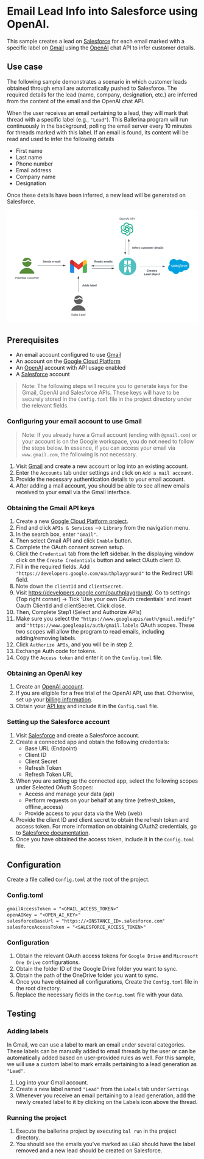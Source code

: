 # Email Lead Info into Salesforce using OpenAI.
This sample creates a lead on [Salesforce](https://salesforce.com) for each email marked with a specific label on [Gmail](https://mail.google.com) using the [OpenAI](https://openai.com) chat API to infer customer details.


## Use case
The following sample demonstrates a scenario in which customer leads obtained through email are automatically pushed to Salesforce. The required details for the lead (name, company, designation, etc.) are inferred from the content of the email and the OpenAI chat API.

When the user receives an email pertaining to a lead, they will mark that thread with a specific label (e.g., `"Lead"`). This Ballerina program will run continuously in the background, polling the email server every 10 minutes for threads marked with this label. If an email is found, its content will be read and used to infer the following details
* First name
* Last name
* Phone number
* Email address
* Company name
* Designation

Once these details have been inferred, a new lead will be generated on Salesforce.

![Flow diagram](/gmail-to-salesforce-lead/docs/images/flow-diagram.png)

## Prerequisites
* An email account configured to use [Gmail](https://mail.google.com)
* An account on the [Google Cloud Platform](https://console.cloud.google.com)
* An [OpenAI](https://openai.com) account with API usage enabled
* A [Salesforce](https://salesforce.com) account

>Note: The following steps will require you to generate keys for the Gmail, OpenAI and Salesforce APIs. These keys will have to be securely stored in the `Config.toml` file in the project directory under the relevant fields.

### Configuring your email account to use Gmail
> Note: If you already have a Gmail account (ending with `@gmail.com`) or your account is on the Google workspace, you do not need to follow the steps below. In essence, if you can access your email via `www.gmail.com`, the following is not necessary.
1. Visit [Gmail](https://gmail.com) and create a new account or log into an existing account.
2. Enter the `Accounts` tab under settings and click on `Add a mail account`.
3. Provide the necessary authentication details to your email account.
4. After adding a mail account, you should be able to see all new emails received to your email via the Gmail interface.

### Obtaining the Gmail API keys
1. Create a new [Google Cloud Platform project](https://console.cloud.google.com). 
2. Find and click `APIs & Services` --> `Library` from the navigation menu.
3. In the search box, enter `"Gmail"`.
4. Then select Gmail API and click `Enable` button.
5. Complete the OAuth consent screen setup.
6. Click the `Credential` tab from the left sidebar. In the displaying window click on the `Create Credentials` button and select OAuth client ID.
7. Fill in the required fields. Add `"https://developers.google.com/oauthplayground"` to the Redirect URI field.
8. Note down the `clientId` and `clientSecret`.
9. Visit https://developers.google.com/oauthplayground/. Go to settings (Top right corner) -> Tick 'Use your own OAuth credentials' and insert Oauth ClientId and clientSecret. Click close.
10. Then, Complete Step1 (Select and Authorize APIs)
11. Make sure you select the `"https://www.googleapis/auth/gmail.modify"` and `"https://www.googleapis/auth/gmail.labels` OAuth scopes. These two scopes will allow the program to read emails, including adding/removing labels.
12. Click `Authorize APIs`, and you will be in step 2.
13. Exchange Auth code for tokens.
14. Copy the `Access token` and enter it on the `Config.toml` file.

### Obtaining an OpenAI key
1. Create an [OpenAI account](https://platform.openai.com).
2. If you are eligible for a free trial of the OpenAI API, use that. Otherwise, set up your [billing information](https://platform.openai.com/account/billing/overview).
3. Obtain your [API key](https://platform.openai.com/account/api-keys) and include it in the `Config.toml` file.

### Setting up the Salesforce account
1. Visit [Salesforce](https://www.salesforce.com/) and create a Salesforce account.
2. Create a connected app and obtain the following credentials:
    *   Base URL (Endpoint)
    *   Client ID
    *   Client Secret
    *   Refresh Token
    *   Refresh Token URL
3. When you are setting up the connected app, select the following scopes under Selected OAuth Scopes:
    *   Access and manage your data (api)
    *   Perform requests on your behalf at any time (refresh_token, offline_access)
    *   Provide access to your data via the Web (web)
4. Provide the client ID and client secret to obtain the refresh token and access token. For more information on obtaining OAuth2 credentials, go to [Salesforce documentation](https://help.salesforce.com/articleView?id=remoteaccess_authenticate_overview.htm).
5. Once you have obtained the access token, include it in the `Config.toml` file.

## Configuration
Create a file called `Config.toml` at the root of the project.
### Config.toml 
```
gmailAccessToken = "<GMAIL_ACCESS_TOKEN>"
openAIKey = "<OPEN_AI_KEY>"
salesforceBaseUrl = "https://<INSTANCE_ID>.salesforce.com"
salesforceAccessToken = "<SALESFORCE_ACCESS_TOKEN>"
```
### Configuration
1. Obtain the relevant OAuth access tokens for `Google Drive` and `Microsoft One Drive` configurations.
2. Obtain the folder ID of the Google Drive folder you want to sync.
3. Obtain the path of the OneDrive folder you want to sync.
4. Once you have obtained all configurations, Create the `Config.toml` file in the root directory.
5. Replace the necessary fields in the `Config.toml` file with your data.


## Testing

### Adding labels
In Gmail, we can use a label to mark an email under several categories. These labels can be manually added to email threads by the user or can be automatically added based on user-provided rules as well. For this sample, we will use a custom label to mark emails pertaining to a lead generation as `"Lead"`.

1. Log into your Gmail account.
2. Create a new label named `"Lead"` from the `Labels` tab under `Settings`
3. Whenever you receive an email pertaining to a lead generation, add the newly created label to it by clicking on the Labels icon above the thread.

### Running the project
1. Execute the ballerina project by executing `bal run` in the project directory.
2. You should see the emails you've marked as `LEAD` should have the label removed and a new lead should be created on Salesforce.
